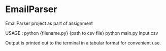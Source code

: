 # EmailParser
EmailParser project as part of assignment

USAGE : 
python {filename.py} {path to csv file}
python main.py input.csv

Output is printed out to the terminal in a tabular format for convenient use.
